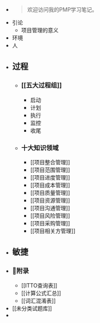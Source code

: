 - > 欢迎访问我的PMP学习笔记。
- 引论
	- 项目管理的意义
- 环境
- 人
- ## 过程
	- ### [[五大过程组]]
		- 启动
		- 计划
		- 执行
		- 监控
		- 收尾
	- ### 十大知识领域
		- [[项目整合管理]]
		- [[项目范围管理]]
		- [[项目进度管理]]
		- [[项目成本管理]]
		- [[项目质量管理]]
		- [[项目资源管理]]
		- [[项目沟通管理]]
		- [[项目风险管理]]
		- [[项目采购管理]]
		- [[项目相关方管理]]
- ## 敏捷
- ### 📖附录
	- [[ITTO查询表]]
	- [[计算公式汇总]]
	- [[词汇混淆表]]
- [[未分类试题库]]
-